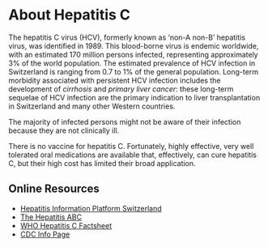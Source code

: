 About Hepatitis C
=================

The hepatitis C virus (HCV), formerly known as ‘non-A non-B’ hepatitis virus, was identified in 1989.
This blood-borne virus is endemic worldwide, with an estimated 170 million persons infected, representing approximately 3% of the world population.
The estimated prevalence of HCV infection in Switzerland is ranging from 0.7 to 1% of the general population. 
Long-term morbidity associated with persistent HCV infection includes the development of _cirrhosis_ and _primary liver cancer_: these long-term sequelae of HCV infection are the primary indication to liver transplantation in Switzerland and many other Western countries.

The majority of infected persons might not be aware of their infection because they are not clinically ill.

There is no vaccine for hepatitis C.
Fortunately, highly effective, very well tolerated oral medications are available that, effectively, can cure hepatitis C, but their high cost has limited their broad application.

Online Resources
----------------

- [Hepatitis Information Platform Switzerland](http://www.hepatitis-schweiz.ch/en/)
- [The Hepatitis ABC](./Hepatitis-Flyer-2016.pdf)
- [WHO Hepatitis C Factsheet](http://www.who.int/mediacentre/factsheets/fs164/en/0)
- [CDC Info Page](http://www.cdc.gov/hepatitis/hcv/)
